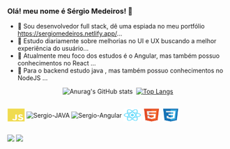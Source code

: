 ### Olá! meu nome é Sérgio Medeiros! 👋 
- 🔭 Sou desenvolvedor full stack, dê uma espiada no meu portfólio https://sergiomedeiros.netlify.app/...
- 🌱 Estudo diariamente sobre melhorias no UI e UX buscando a melhor experiência do usuário...
- 🤔 Atualmente meu foco dos estudos é o Angular, mas também possuo conhecimentos no React ...
- 🤔 Para o backend estudo java , mas também possuo conhecimentos no NodeJS ...
<div display="flex" justify-content="flex-start" align = "center"
  <a href="https://github.com/SergioMFilho">
   
  <img style="display:block-inline" > ![Anurag's GitHub stats](https://github-readme-stats.vercel.app/api?username=sergiomfilho&show_icons=true&theme=radical) </img>
  <img style="display:block-inline"> [![Top Langs](https://github-readme-stats.vercel.app/api/top-langs/?username=sergiomfilho&layout=compact)](https://github.com/anuraghazra/github-readme-stats) </img>

  
</div>
<div style="display: inline_block"><br>
  <img align="center" alt="Sergio-Js" height="30" width="40" src="https://raw.githubusercontent.com/devicons/devicon/master/icons/javascript/javascript-plain.svg">
  <img align="center" alt="Sergio-JAVA" height="30" width="40" src="https://cdn.jsdelivr.net/gh/devicons/devicon/icons/java/java-original.svg" />        
  <img align="center" alt="Sergio-Angular" height="30" width="40" src="https://cdn.jsdelivr.net/gh/devicons/devicon/icons/angularjs/angularjs-original.svg" />
  <img align="center" alt="Sergio-React" height="30" width="40" src="https://raw.githubusercontent.com/devicons/devicon/master/icons/react/react-original.svg">    
  <img align="center" alt="Sergio-HTML" height="30" width="40" src="https://raw.githubusercontent.com/devicons/devicon/master/icons/html5/html5-original.svg">
  <img align="center" alt="Sergio-CSS" height="30" width="40" src="https://raw.githubusercontent.com/devicons/devicon/master/icons/css3/css3-original.svg">
</div>

##

 <div> 
  <a href="https://www.linkedin.com/in/s%C3%A9rgio-medeiros-90ba5a22b" target="_blank"><img src="https://img.shields.io/badge/-LinkedIn-%230077B5?style=for-the-badge&logo=linkedin&logoColor=white" target="_blank"></a> 
  <a href="mailto:sergiof11@outlook.com.br" target="_blank"><img src="https://img.shields.io/badge/Microsoft_Outlook-0078D4?style=for-the-badge&logo=microsoft-outlook&logoColor=white" target="_blank"></a>
  
 
 
 
</div>
